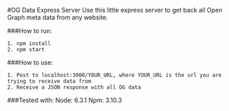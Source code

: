 #OG Data Express Server
Use this little express server to get back all Open Graph meta data from any website.

###How to run:
  ```
  1. npm install
  2. npm start
  ```

###How to use:
  ```
  1. Post to localhost:3000/YOUR_URL, where YOUR_URL is the url you are trying to receive data from
  2. Receive a JSON response with all OG data
  ```

###Tested with:
  Node: 6.3.1
  Npm: 3.10.3
